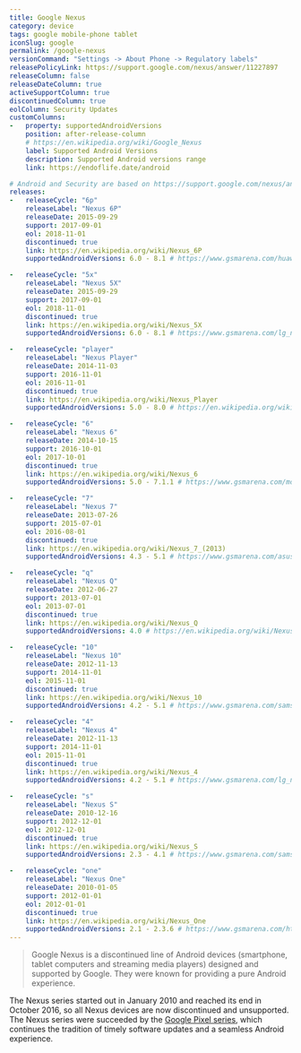 ```yaml
---
title: Google Nexus
category: device
tags: google mobile-phone tablet
iconSlug: google
permalink: /google-nexus
versionCommand: "Settings -> About Phone -> Regulatory labels"
releasePolicyLink: https://support.google.com/nexus/answer/11227897
releaseColumn: false
releaseDateColumn: true
activeSupportColumn: true
discontinuedColumn: true
eolColumn: Security Updates
customColumns:
-   property: supportedAndroidVersions
    position: after-release-column
    # https://en.wikipedia.org/wiki/Google_Nexus
    label: Supported Android Versions
    description: Supported Android versions range
    link: https://endoflife.date/android

# Android and Security are based on https://support.google.com/nexus/answer/11227897.
releases:
-   releaseCycle: "6p"
    releaseLabel: "Nexus 6P"
    releaseDate: 2015-09-29
    support: 2017-09-01
    eol: 2018-11-01
    discontinued: true
    link: https://en.wikipedia.org/wiki/Nexus_6P
    supportedAndroidVersions: 6.0 - 8.1 # https://www.gsmarena.com/huawei_nexus_6p-7588.php

-   releaseCycle: "5x"
    releaseLabel: "Nexus 5X"
    releaseDate: 2015-09-29
    support: 2017-09-01
    eol: 2018-11-01
    discontinued: true
    link: https://en.wikipedia.org/wiki/Nexus_5X
    supportedAndroidVersions: 6.0 - 8.1 # https://www.gsmarena.com/lg_nexus_5x-7556.php

-   releaseCycle: "player"
    releaseLabel: "Nexus Player"
    releaseDate: 2014-11-03
    support: 2016-11-01
    eol: 2016-11-01
    discontinued: true
    link: https://en.wikipedia.org/wiki/Nexus_Player
    supportedAndroidVersions: 5.0 - 8.0 # https://en.wikipedia.org/wiki/Nexus_Player#

-   releaseCycle: "6"
    releaseLabel: "Nexus 6"
    releaseDate: 2014-10-15
    support: 2016-10-01
    eol: 2017-10-01
    discontinued: true
    link: https://en.wikipedia.org/wiki/Nexus_6
    supportedAndroidVersions: 5.0 - 7.1.1 # https://www.gsmarena.com/motorola_nexus_6-6604.php

-   releaseCycle: "7"
    releaseLabel: "Nexus 7"
    releaseDate: 2013-07-26
    support: 2015-07-01
    eol: 2016-08-01
    discontinued: true
    link: https://en.wikipedia.org/wiki/Nexus_7_(2013)
    supportedAndroidVersions: 4.3 - 5.1 # https://www.gsmarena.com/asus_google_nexus_7_(2013)-5600.php

-   releaseCycle: "q"
    releaseLabel: "Nexus Q"
    releaseDate: 2012-06-27
    support: 2013-07-01
    eol: 2013-07-01
    discontinued: true
    link: https://en.wikipedia.org/wiki/Nexus_Q
    supportedAndroidVersions: 4.0 # https://en.wikipedia.org/wiki/Nexus_Q#Hardware_and_software

-   releaseCycle: "10"
    releaseLabel: "Nexus 10"
    releaseDate: 2012-11-13
    support: 2014-11-01
    eol: 2015-11-01
    discontinued: true
    link: https://en.wikipedia.org/wiki/Nexus_10
    supportedAndroidVersions: 4.2 - 5.1 # https://www.gsmarena.com/samsung_google_nexus_10_p8110-5084.php

-   releaseCycle: "4"
    releaseLabel: "Nexus 4"
    releaseDate: 2012-11-13
    support: 2014-11-01
    eol: 2015-11-01
    discontinued: true
    link: https://en.wikipedia.org/wiki/Nexus_4
    supportedAndroidVersions: 4.2 - 5.1 # https://www.gsmarena.com/lg_nexus_4_e960-5048.php

-   releaseCycle: "s"
    releaseLabel: "Nexus S"
    releaseDate: 2010-12-16
    support: 2012-12-01
    eol: 2012-12-01
    discontinued: true
    link: https://en.wikipedia.org/wiki/Nexus_S
    supportedAndroidVersions: 2.3 - 4.1 # https://www.gsmarena.com/samsung_google_nexus_s-3620.php

-   releaseCycle: "one"
    releaseLabel: "Nexus One"
    releaseDate: 2010-01-05
    support: 2012-01-01
    eol: 2012-01-01
    discontinued: true
    link: https://en.wikipedia.org/wiki/Nexus_One
    supportedAndroidVersions: 2.1 - 2.3.6 # https://www.gsmarena.com/htc_google_nexus_one-3067.php
---
```


> Google Nexus is a discontinued line of Android devices (smartphone, tablet computers and streaming media players) designed and supported by Google. They were known for providing a pure Android experience.

The Nexus series started out in January 2010 and reached its end in October 2016, so all Nexus devices are now discontinued and unsupported. The Nexus series were succeeded by the [Google Pixel series](/pixel), which continues the tradition of timely software updates and a seamless Android experience.
